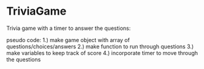 # TriviaGame
Trivia game with a timer to answer the questions:

pseudo code:
1.) make game object with array of questions/choices/answers
2.) make function to run through questions
3.) make variables to keep track of score
4.) incorporate timer to move through the questions
